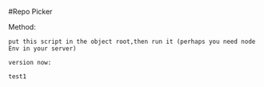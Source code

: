 #Repo Picker

Method:

`put this script in the object root,then run it (perhaps you need node Env in your server)`

`version now:`

`test1`
